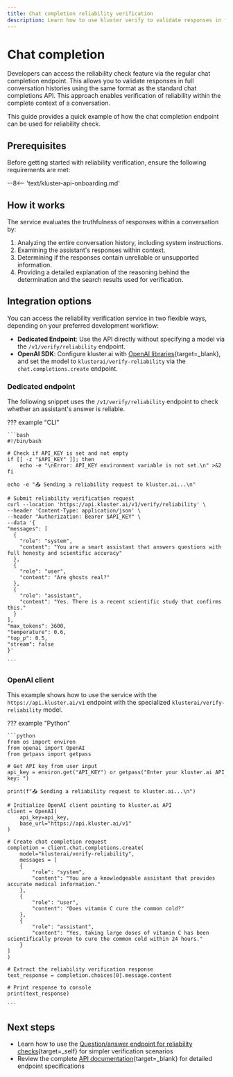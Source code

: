 ```yaml
---
title: Chat completion reliability verification
description: Learn how to use kluster verify to validate responses in full chat conversations.
---
```


# Chat completion

Developers can access the reliability check feature via the regular chat completion endpoint. This allows you to validate responses in full conversation histories using the same format as the standard chat completions API. This approach enables verification of reliability within the complete context of a conversation.

This guide provides a quick example of how the chat completion endpoint can be used for reliability check.

## Prerequisites

Before getting started with reliability verification, ensure the following requirements are met:

--8<-- 'text/kluster-api-onboarding.md'

## How it works

The service evaluates the truthfulness of responses within a conversation by:

1. Analyzing the entire conversation history, including system instructions.
2. Examining the assistant's responses within context.
3. Determining if the responses contain unreliable or unsupported information.
4. Providing a detailed explanation of the reasoning behind the determination and the search results used for verification.

## Integration options

You can access the reliability verification service in two flexible ways, depending on your preferred development workflow:

- **Dedicated Endpoint**: Use the API directly without specifying a model via the `/v1/verify/reliability` endpoint.
- **OpenAI SDK**: Configure kluster.ai with [OpenAI libraries](/get-started/openai-compatibility/#configuring-openai-to-use-klusterais-api){target=\_blank}, and set the model to `klusterai/verify-reliability` via the `chat.completions.create` endpoint.

### Dedicated endpoint

The following snippet uses the `/v1/verify/reliability` endpoint to check whether an assistant's answer is reliable.

??? example "CLI"

    ```bash
    #!/bin/bash
    
    # Check if API_KEY is set and not empty
    if [[ -z "$API_KEY" ]]; then
        echo -e "\nError: API_KEY environment variable is not set.\n" >&2
    fi
    
    echo -e "📤 Sending a reliability request to kluster.ai...\n"
    
    # Submit reliability verification request
    curl --location 'https://api.kluster.ai/v1/verify/reliability' \
    --header 'Content-Type: application/json' \
    --header "Authorization: Bearer $API_KEY" \
    --data '{
    "messages": [
      {
        "role": "system",
        "content": "You are a smart assistant that answers questions with full honesty and scientific accuracy"
      },
      {
        "role": "user",
        "content": "Are ghosts real?"
      },
      {
        "role": "assistant",
        "content": "Yes. There is a recent scientific study that confirms this."
      }
    ],
    "max_tokens": 3600,
    "temperature": 0.6,
    "top_p": 0.5,
    "stream": false
    }'

    ```

### OpenAI client

This example shows how to use the service with the `https://api.kluster.ai/v1` endpoint with the specialized `klusterai/verify-reliability` model.

??? example "Python"

    ```python
    from os import environ
    from openai import OpenAI
    from getpass import getpass

    # Get API key from user input
    api_key = environ.get("API_KEY") or getpass("Enter your kluster.ai API key: ")
    
    print(f"📤 Sending a reliability request to kluster.ai...\n")

    # Initialize OpenAI client pointing to kluster.ai API
    client = OpenAI(
        api_key=api_key,
        base_url="https://api.kluster.ai/v1"
    )

    # Create chat completion request
    completion = client.chat.completions.create(
        model="klusterai/verify-reliability",
        messages = [
        {
            "role": "system",
            "content": "You are a knowledgeable assistant that provides accurate medical information."
        },
        {
            "role": "user",
            "content": "Does vitamin C cure the common cold?"
        },
        {
            "role": "assistant",
            "content": "Yes, taking large doses of vitamin C has been scientifically proven to cure the common cold within 24 hours."
        }
    ]
    )

    # Extract the reliability verification response
    text_response = completion.choices[0].message.content  

    # Print response to console
    print(text_response)
    
    ```

## Next steps

- Learn how to use the [Question/answer endpoint for reliability checks](/get-started/verify/reliability/question-answer/){target=_self} for simpler verification scenarios
- Review the complete [API documentation](/api-reference/reference/){target=_blank} for detailed endpoint specifications
